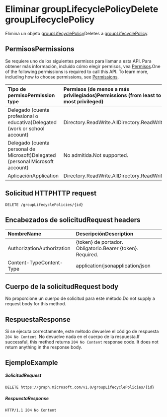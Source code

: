 # <a name="delete-grouplifecyclepolicy"></a><span data-ttu-id="15479-101">Eliminar groupLifecyclePolicy</span><span class="sxs-lookup"><span data-stu-id="15479-101">Delete groupLifecyclePolicy</span></span>

<span data-ttu-id="15479-102">Elimina un objeto [groupLifecyclePolicy](../resources/grouplifecyclepolicy.md)</span><span class="sxs-lookup"><span data-stu-id="15479-102">Deletes a [groupLifecyclePolicy](../resources/grouplifecyclepolicy.md).</span></span>

## <a name="permissions"></a><span data-ttu-id="15479-103">Permisos</span><span class="sxs-lookup"><span data-stu-id="15479-103">Permissions</span></span>

<span data-ttu-id="15479-p101">Se requiere uno de los siguientes permisos para llamar a esta API. Para obtener más información, incluido cómo elegir permisos, vea [Permisos](../../../concepts/permissions_reference.md).</span><span class="sxs-lookup"><span data-stu-id="15479-p101">One of the following permissions is required to call this API. To learn more, including how to choose permissions, see [Permissions](../../../concepts/permissions_reference.md).</span></span>

|<span data-ttu-id="15479-106">Tipo de permiso</span><span class="sxs-lookup"><span data-stu-id="15479-106">Permission type</span></span>      | <span data-ttu-id="15479-107">Permisos (de menos a más privilegiados)</span><span class="sxs-lookup"><span data-stu-id="15479-107">Permissions (from least to most privileged)</span></span>              |
|:--------------------|:---------------------------------------------------------|
|<span data-ttu-id="15479-108">Delegado (cuenta profesional o educativa)</span><span class="sxs-lookup"><span data-stu-id="15479-108">Delegated (work or school account)</span></span> | <span data-ttu-id="15479-109">Directory.ReadWrite.All</span><span class="sxs-lookup"><span data-stu-id="15479-109">Directory.ReadWrite.All</span></span>    |
|<span data-ttu-id="15479-110">Delegado (cuenta personal de Microsoft)</span><span class="sxs-lookup"><span data-stu-id="15479-110">Delegated (personal Microsoft account)</span></span> | <span data-ttu-id="15479-111">No admitida.</span><span class="sxs-lookup"><span data-stu-id="15479-111">Not supported.</span></span>    |
|<span data-ttu-id="15479-112">Aplicación</span><span class="sxs-lookup"><span data-stu-id="15479-112">Application</span></span> | <span data-ttu-id="15479-113">Directory.ReadWrite.All</span><span class="sxs-lookup"><span data-stu-id="15479-113">Directory.ReadWrite.All</span></span> |

## <a name="http-request"></a><span data-ttu-id="15479-114">Solicitud HTTP</span><span class="sxs-lookup"><span data-stu-id="15479-114">HTTP request</span></span>
<!-- { "blockType": "ignored" } -->
```http
DELETE /groupLifecyclePolicies/{id}

```

## <a name="request-headers"></a><span data-ttu-id="15479-115">Encabezados de solicitud</span><span class="sxs-lookup"><span data-stu-id="15479-115">Request headers</span></span>

| <span data-ttu-id="15479-116">Nombre</span><span class="sxs-lookup"><span data-stu-id="15479-116">Name</span></span> | <span data-ttu-id="15479-117">Descripción</span><span class="sxs-lookup"><span data-stu-id="15479-117">Description</span></span> |
|:---------------|:----------|
| <span data-ttu-id="15479-118">Authorization</span><span class="sxs-lookup"><span data-stu-id="15479-118">Authorization</span></span> | <span data-ttu-id="15479-p102">{token} de portador. Obligatorio.</span><span class="sxs-lookup"><span data-stu-id="15479-p102">Bearer {token}. Required.</span></span> |
| <span data-ttu-id="15479-121">Content-Type</span><span class="sxs-lookup"><span data-stu-id="15479-121">Content-Type</span></span>  | <span data-ttu-id="15479-122">application/json</span><span class="sxs-lookup"><span data-stu-id="15479-122">application/json</span></span> |

## <a name="request-body"></a><span data-ttu-id="15479-123">Cuerpo de la solicitud</span><span class="sxs-lookup"><span data-stu-id="15479-123">Request body</span></span>
<span data-ttu-id="15479-124">No proporcione un cuerpo de solicitud para este método.</span><span class="sxs-lookup"><span data-stu-id="15479-124">Do not supply a request body for this method.</span></span>


## <a name="response"></a><span data-ttu-id="15479-125">Respuesta</span><span class="sxs-lookup"><span data-stu-id="15479-125">Response</span></span>

<span data-ttu-id="15479-p103">Si se ejecuta correctamente, este método devuelve el código de respuesta `204 No Content`. No devuelve nada en el cuerpo de la respuesta.</span><span class="sxs-lookup"><span data-stu-id="15479-p103">If successful, this method returns `204 No Content` response code. It does not return anything in the response body.</span></span>

## <a name="example"></a><span data-ttu-id="15479-128">Ejemplo</span><span class="sxs-lookup"><span data-stu-id="15479-128">Example</span></span>

##### <a name="request"></a><span data-ttu-id="15479-129">Solicitud</span><span class="sxs-lookup"><span data-stu-id="15479-129">Request</span></span>

<!-- {
  "blockType": "request",
  "name": "delete_grouplifecyclepolicy"
}-->
```http
DELETE https://graph.microsoft.com/v1.0/groupLifecyclePolicies/{id}
```
##### <a name="response"></a><span data-ttu-id="15479-130">Respuesta</span><span class="sxs-lookup"><span data-stu-id="15479-130">Response</span></span>

<!-- {
  "blockType": "response",
  "truncated": true
} -->
```http
HTTP/1.1 204 No Content
```

<!-- uuid: 8fcb5dbc-d5aa-4681-8e31-b001d5168d79
2015-10-25 14:57:30 UTC -->
<!-- {
  "type": "#page.annotation",
  "description": "Delete groupLifecyclePolicy",
  "keywords": "",
  "section": "documentation",
  "tocPath": ""
}-->